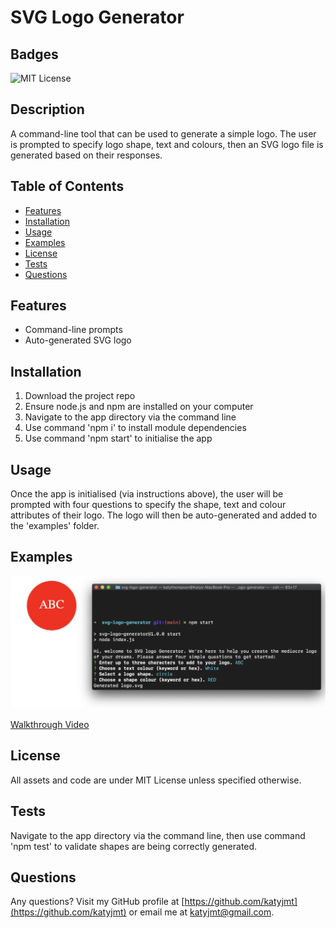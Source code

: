 
# SVG Logo Generator

## Badges
![MIT License](https://img.shields.io/badge/license-MIT_License-purple)

## Description
A command-line tool that can be used to generate a simple logo. The user is prompted to specify logo shape, text and colours, then an SVG logo file is generated based on their responses.

## Table of Contents
- [Features](#features)
- [Installation](#installation)
- [Usage](#usage)
- [Examples](#examples)
- [License](#license)
- [Tests](#tests)
- [Questions](#questions)

## Features
- Command-line prompts
- Auto-generated SVG logo

## Installation
1. Download the project repo
2. Ensure node.js and npm are installed on your computer
3. Navigate to the app directory via the command line
4. Use command 'npm i' to install module dependencies
5. Use command 'npm start' to initialise the app

## Usage
Once the app is initialised (via instructions above), the user will be prompted with four questions to specify the shape, text and colour attributes of their logo. The logo will then be auto-generated and added to the 'examples' folder.

## Examples
![Screenshot of SVG Logo Generator in-use.](./assets/screenshot.png)

[Walkthrough Video](https://drive.google.com/file/d/16-2HZxDMxOBtHknuW8XJKFWtBfTVVBsx/view)

## License
All assets and code are under MIT License unless specified otherwise.

## Tests
Navigate to the app directory via the command line, then use command 'npm test' to validate shapes are being correctly generated.

## Questions
Any questions? Visit my GitHub profile at [https://github.com/katyjmt](https://github.com/katyjmt) or email me at [katyjmt@gmail.com](katyjmt@gmail.com).
